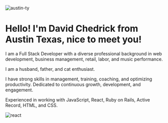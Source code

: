 
![austin-ty](https://user-images.githubusercontent.com/85001660/194916129-2915652f-f316-4131-93d4-e0744ecc6856.jpg)

# Hello! I'm David Chedrick from Austin Texas, nice to meet you!

I am a Full Stack Developer with a diverse professional background in web development, business management, retail, labor, and music performance. 

I am a husband, father, and cat enthusiast. 

I have strong skills in management, training, coaching, and optimizing productivity. Dedicated to continuous growth, development, and engagement.

Experienced in working with JavaScript, React, Ruby on Rails, Active Record, HTML, and CSS.  


![react](https://user-images.githubusercontent.com/85001660/194919928-8b9537b1-c879-497a-b29c-c082d64d1865.svg)
